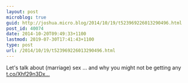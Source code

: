 ```yaml
---
layout: post
microblog: true
guid: http://joshua.micro.blog/2014/10/19/t523969226013290496.html
post_id: 40074
date: 2014-10-20T09:49:33+1100
lastmod: 2019-07-30T17:41:43+1100
type: post
url: /2014/10/19/t523969226013290496.html
---
```

Let's talk about (marriage) sex ... and why you might not be getting any [t.co/Xhf29n3Dx...](http://t.co/Xhf29n3DxZ)

